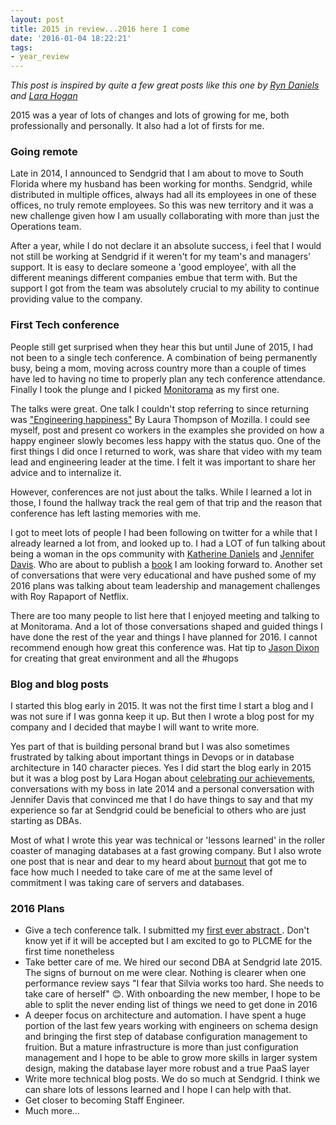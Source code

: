 ```yaml
---
layout: post
title: 2015 in review...2016 here I come
date: '2016-01-04 18:22:21'
tags:
- year_review
---
```



_This post is inspired by quite a few great posts like this one by [Ryn Daniels](http://beero.ps/2016/01/01/on-to-2016/) and [Lara Hogan](http://larahogan.me/blog/2014-2015/)_

2015 was a year of lots of changes and lots of growing for me, both professionally and personally. It also had a lot of firsts for me.


### Going remote

Late in 2014, I announced to Sendgrid that I am about to move to South Florida where my husband has been working for months. Sendgrid, while distributed in multiple offices, always had all its employees in one of these offices, no truly remote employees. So this was new territory and it was a new challenge given how I am usually collaborating with more than just the Operations team.

After a year, while I do not declare it an absolute success, i feel that I would not still be working at Sendgrid if it weren't for my team's and managers' support. It is easy to declare someone a 'good employee', with all the different meanings different companies embue that term with. But the support I got from the team was absolutely crucial to my ability to continue providing value to the company.


### First Tech conference

People still get surprised when they hear this but until June of 2015, I had not been to a single tech conference. A combination of being permanently busy, being a mom, moving across country more than a couple of times
have led to having no time to properly plan any tech conference attendance. Finally I took the plunge and I picked [Monitorama](http://monitorama.com/) as my first one.

The talks were great. One talk I couldn't stop referring to since returning was ["Engineering happiness"](https://vimeo.com/131484322) By Laura Thompson of Mozilla. I could see myself, post and present co workers in the examples she provided on how a happy engineer slowly becomes less happy with the status quo. One of the first things I did once I returned to work, was share that video with my team lead and engineering leader at the time. I felt it was important to share her advice and to internalize it.


However, conferences are not just about the talks. While I learned a lot in those, I found the hallway track the real gem of that trip and the reason that conference has left lasting memories with me.

I got to meet lots of people I had been following on twitter for a while that I already learned a lot from, and looked up to. I had a LOT of fun talking about being a woman in the ops community with [Katherine Daniels](https://twitter.com/beerops) and [Jennifer Davis](https://twitter.com/sigje). Who are about to publish a [book](http://shop.oreilly.com/product/0636920039846.do) I am looking forward to. Another set of conversations that were very educational and have pushed some of my 2016 plans was talking about team leadership and management challenges with Roy Rapaport of Netflix.


There are too many people to list here that I enjoyed meeting and talking to at Monitorama. And a lot of those conversations shaped and guided things I have done the rest of the year and things I have planned for 2016.
I cannot recommend enough how great this conference was. Hat tip to [Jason Dixon](https://twitter.com/obfuscurity) for creating that great environment and all the #hugops

### Blog and blog posts

I started this blog early in 2015. It was not the first time I start a blog and I was not sure if I was gonna keep it up. But then I wrote a blog post for my company and I decided that maybe I will want to write more.

Yes part of that is building personal brand but I was also sometimes frustrated by talking about important things in Devops or in database architecture in 140 character pieces. Yes I did start the blog early in 2015 but it was a blog post by Lara Hogan about [celebrating our achievements](http://larahogan.me/blog/celebrate-achievements/), conversations with my boss in late 2014 and a personal conversation with Jennifer Davis that convinced me that I do have things to say and that my experience so far at Sendgrid could be beneficial to others who are just starting as DBAs.

Most of what I wrote this year was technical or 'lessons learned' in the roller coaster of managing databases at a fast growing company. But I also wrote one post that is near and dear to my heard about [burnout](https://blog.dbsmasher.com/2015/07/29/on-burnout/) that got me to face how much I needed to take care of me at the same level of commitment I was taking care of servers and databases.

### 2016 Plans
* Give a tech conference talk. I submitted my [first ever abstract ](https://www.percona.com/live/data-performance-conference-2016/sessions/bringing-devops-dbas-chef). Don't know yet if it will be accepted but I am excited to go to PLCME for the first time nonetheless
* Take better care of me. We hired our second DBA at Sendgrid late 2015. The signs of burnout on me were clear. Nothing is clearer when one performance review says "I fear that Silvia works too hard. She needs to take care of herself" 😊. With onboarding the new member, I hope to be able to split the never ending list of things we need to get done in 2016
* A deeper focus on architecture and automation. I have spent a huge portion of the last few years working with engineers on schema design and bringing the first step of database configuration management to fruition. But a mature infrastructure is more than just configuration management and I hope to be able to grow more skills in larger system design, making the database layer more robust and a true PaaS layer
* Write more technical blog posts. We do so much at Sendgrid. I think we can share lots of lessons learned and I hope I can help with that.
* Get closer to becoming Staff Engineer.
* Much more...
